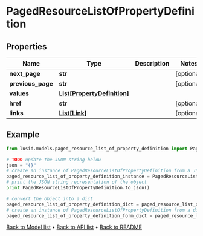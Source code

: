 # PagedResourceListOfPropertyDefinition


## Properties
Name | Type | Description | Notes
------------ | ------------- | ------------- | -------------
**next_page** | **str** |  | [optional] 
**previous_page** | **str** |  | [optional] 
**values** | [**List[PropertyDefinition]**](PropertyDefinition.md) |  | 
**href** | **str** |  | [optional] 
**links** | [**List[Link]**](Link.md) |  | [optional] 

## Example

```python
from lusid.models.paged_resource_list_of_property_definition import PagedResourceListOfPropertyDefinition

# TODO update the JSON string below
json = "{}"
# create an instance of PagedResourceListOfPropertyDefinition from a JSON string
paged_resource_list_of_property_definition_instance = PagedResourceListOfPropertyDefinition.from_json(json)
# print the JSON string representation of the object
print PagedResourceListOfPropertyDefinition.to_json()

# convert the object into a dict
paged_resource_list_of_property_definition_dict = paged_resource_list_of_property_definition_instance.to_dict()
# create an instance of PagedResourceListOfPropertyDefinition from a dict
paged_resource_list_of_property_definition_form_dict = paged_resource_list_of_property_definition.from_dict(paged_resource_list_of_property_definition_dict)
```
[Back to Model list](../README.md#documentation-for-models) &#8226; [Back to API list](../README.md#documentation-for-api-endpoints) &#8226; [Back to README](../README.md)


